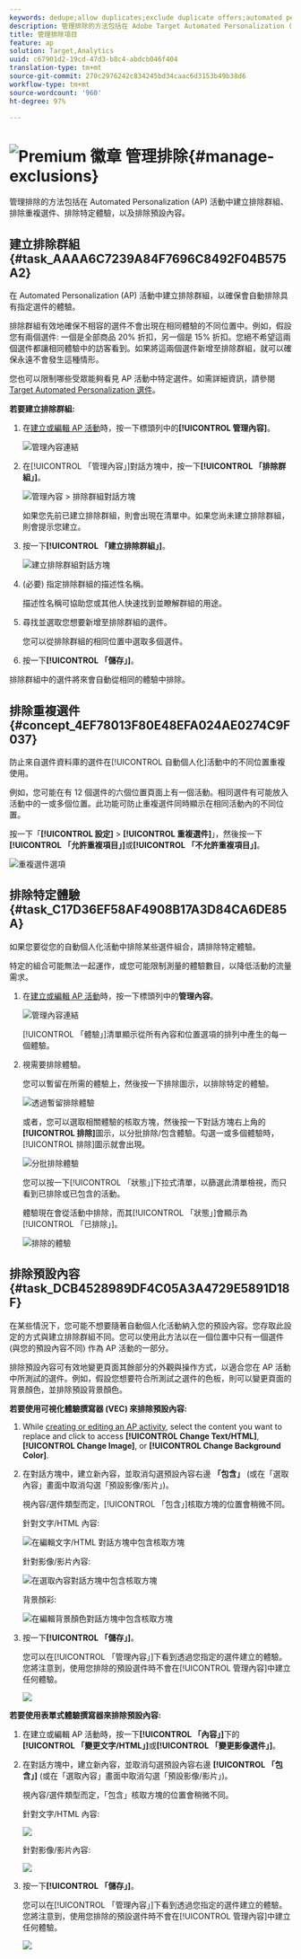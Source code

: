 ```yaml
---
keywords: dedupe;allow duplicates;exclude duplicate offers;automated personalization;disallow duplicate offers
description: 管理排除的方法包括在 Adobe Target Automated Personalization (AP) 活動中建立排除群組、排除重複選件、排除特定體驗，以及排除預設內容。
title: 管理排除項目
feature: ap
solution: Target,Analytics
uuid: c67901d2-19cd-47d3-b8c4-abdcb046f404
translation-type: tm+mt
source-git-commit: 270c2976242c834245bd34caac6d3153b49b38d6
workflow-type: tm+mt
source-wordcount: '960'
ht-degree: 97%

---
```



# ![Premium 徽章](/help/assets/premium.png) 管理排除{#manage-exclusions}

管理排除的方法包括在 Automated Personalization (AP) 活動中建立排除群組、排除重複選件、排除特定體驗，以及排除預設內容。

## 建立排除群組 {#task_AAAA6C7239A84F7696C8492F04B575A2}

在 Automated Personalization (AP) 活動中建立排除群組，以確保會自動排除具有指定選件的體驗。

排除群組有效地確保不相容的選件不會出現在相同體驗的不同位置中。例如，假設您有兩個選件: 一個是全部商品 20% 折扣，另一個是 15% 折扣。您絕不希望這兩個選件都讓相同體驗中的訪客看到。如果將這兩個選件新增至排除群組，就可以確保永遠不會發生這種情形。

您也可以限制哪些受眾能夠看見 AP 活動中特定選件。如需詳細資訊，請參閱[Target Automated Personalization 選件](/help/c-activities/t-automated-personalization/ap-target-offers.md)。

**若要建立排除群組:**

1. 在[建立或編輯 AP 活動](/help/c-activities/t-automated-personalization/create-ap-activity.md)時，按一下標頭列中的&#x200B;**[!UICONTROL 管理內容]**。

   ![管理內容連結](/help/c-activities/t-automated-personalization/assets/manage-content.png)

1. 在[!UICONTROL 「管理內容」]對話方塊中，按一下&#x200B;**[!UICONTROL 「排除群組」]**。

   ![管理內容 > 排除群組對話方塊](/help/c-activities/t-automated-personalization/assets/exclusion_group_create-new.png)

   如果您先前已建立排除群組，則會出現在清單中。如果您尚未建立排除群組，則會提示您建立。

1. 按一下&#x200B;**[!UICONTROL 「建立排除群組」]**。

   ![建立排除群組對話方塊](/help/c-activities/t-automated-personalization/assets/exclusion_group_create_dialog-new.png)

1. (必要) 指定排除群組的描述性名稱。

   描述性名稱可協助您或其他人快速找到並瞭解群組的用途。

1. 尋找並選取您想要新增至排除群組的選件。

   您可以從排除群組的相同位置中選取多個選件。

1. 按一下&#x200B;**[!UICONTROL 「儲存」]**。

排除群組中的選件將來會自動從相同的體驗中排除。

## 排除重複選件 {#concept_4EF78013F80E48EFA024AE0274C9F037}

防止來自選件資料庫的選件在[!UICONTROL 自動個人化]活動中的不同位置重複使用。

例如，您可能在有 12 個選件的六個位置頁面上有一個活動。相同選件有可能放入活動中的一或多個位置。此功能可防止重複選件同時顯示在相同活動內的不同位置。

按一下「**[!UICONTROL 設定]** > **[!UICONTROL 重複選件]**」，然後按一下&#x200B;**[!UICONTROL 「允許重複項目」]**&#x200B;或&#x200B;**[!UICONTROL 「不允許重複項目」]**。

![重複選件選項](/help/c-activities/t-automated-personalization/assets/duplicate_offers-new.png)

## 排除特定體驗 {#task_C17D36EF58AF4908B17A3D84CA6DE85A}

如果您要從您的自動個人化活動中排除某些選件組合，請排除特定體驗。

特定的組合可能無法一起運作，或您可能限制測量的體驗數目，以降低活動的流量需求。

1. 在[建立或編輯 AP 活動](/help/c-activities/t-automated-personalization/create-ap-activity.md)時，按一下標頭列中的&#x200B;**管理內容**。

   ![管理內容連結](/help/c-activities/t-automated-personalization/assets/manage-content.png)

   [!UICONTROL 「體驗」]清單顯示從所有內容和位置選項的排列中產生的每一個體驗。

1. 視需要排除體驗。

   您可以暫留在所需的體驗上，然後按一下排除圖示，以排除特定的體驗。

   ![透過暫留排除體驗](/help/c-activities/t-automated-personalization/assets/exclude_exp_1a.png)

   或者，您可以選取相關體驗的核取方塊，然後按一下對話方塊右上角的 **[!UICONTROL 排除]**&#x200B;圖示，以分批排除/包含體驗。勾選一或多個體驗時，[!UICONTROL 排除]圖示就會出現。

   ![分批排除體驗](/help/c-activities/t-automated-personalization/assets/exclude_exp_2a.png)

   您可以按一下[!UICONTROL 「狀態」]下拉式清單，以篩選此清單檢視，而只看到已排除或已包含的活動。

   體驗現在會從活動中排除，而其[!UICONTROL 「狀態」]會顯示為[!UICONTROL 「已排除」]。

   ![排除的體驗](/help/c-activities/t-automated-personalization/assets/exclude_exp_3a.png)

## 排除預設內容 {#task_DCB4528989DF4C05A3A4729E5891D18F}

在某些情況下，您可能不想要隨著自動個人化活動納入您的預設內容。您存取此設定的方式與建立排除群組不同。您可以使用此方法以在一個位置中只有一個選件 (與您的預設內容不同) 作為 AP 活動的一部分。

排除預設內容可有效地變更頁面其餘部分的外觀與操作方式，以適合您在 AP 活動中所測試的選件。例如，假設您想要符合所測試之選件的色板，則可以變更頁面的背景顏色，並排除預設背景顏色。

**若要使用可視化體驗撰寫器 (VEC) 來排除預設內容:**

1. While [creating or editing an AP activity](/help/c-activities/t-automated-personalization/create-ap-activity.md), select the content you want to replace and click to access **[!UICONTROL Change Text/HTML]**, **[!UICONTROL Change Image]**, or **[!UICONTROL Change Background Color]**.
1. 在對話方塊中，建立新內容，並取消勾選預設內容右邊 **「包含」** (或在「選取內容」畫面中取消勾選「預設影像/影片」)。

   視內容/選件類型而定，[!UICONTROL 「包含」]核取方塊的位置會稍微不同。

   針對文字/HTML 內容:

   ![在編輯文字/HTML 對話方塊中包含核取方塊](/help/c-activities/t-automated-personalization/assets/exclude_content_vec_1a.png)

   針對影像/影片內容:

   ![在選取內容對話方塊中包含核取方塊](/help/c-activities/t-automated-personalization/assets/exclude_content_vec_2a.png)

   背景顏彩:

   ![在編輯背景顏色對話方塊中包含核取方塊](/help/c-activities/t-automated-personalization/assets/exclude_content_vec_3a.png)

1. 按一下&#x200B;**[!UICONTROL 「儲存」]**。

   您可以在[!UICONTROL 「管理內容」]下看到透過您指定的選件建立的體驗。您將注意到，使用您排除的預設選件時不會在[!UICONTROL 管理內容]中建立任何體驗。

   ![](assets/exclude_content_vec_4.png)

**若要使用表單式體驗撰寫器來排除預設內容:**

1. 在建立或編輯 AP 活動時，按一下&#x200B;**[!UICONTROL 「內容」]**&#x200B;下的&#x200B;**[!UICONTROL 「變更文字/HTML」]**&#x200B;或&#x200B;**[!UICONTROL 「變更影像選件」]**。
1. 在對話方塊中，建立新內容，並取消勾選預設內容右邊 **[!UICONTROL 「包含」]** (或在「選取內容」畫面中取消勾選「預設影像/影片」)。

   視內容/選件類型而定，「包含」核取方塊的位置會稍微不同。

   針對文字/HTML 內容:

   ![](assets/exclude_content_form_1.png)

   針對影像/影片內容:

   ![](assets/exclude_content_form_2.png)

1. 按一下&#x200B;**[!UICONTROL 「儲存」]**。

   您可以在[!UICONTROL 「管理內容」]下看到透過您指定的選件建立的體驗。您將注意到，使用您排除的預設選件時不會在[!UICONTROL 管理內容]中建立任何體驗。

   ![](assets/exclude_content_form_3.png)
